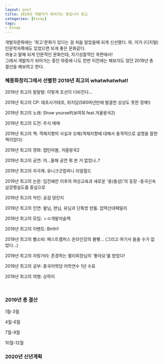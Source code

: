 ```yaml
---
layout: post
title: 2019년 개발자가 되어가는 중입니다 회고
categories: [Essay]
tags: 
- Essay
---
```


개발자문화에는 '회고'문화가 있다는 걸 처음 알았을때 되게 신선했다. 와, 이거 (디지털)인문학자쪽에도 있었으면 되게 좋은 문화같다. 
<br>까놓고 말해 되게 인문적인 문화인데, 자기성찰적인 측면에서! 
<br>그래서 개발자가 되어가는 중인 와중에 나도 한번 이전에는 해보지도 않던 2019년 총 결산을 해보려고 한다.

### 혜풍화창리그에서 선별한 2019년 최고의 whatwhatwhat!

2019년 최고의 말말말: 이렇게 조선이 디비진다...

2019년 최고의 CP: 태초사가태초, 위지담(580여년만에 발굴한 상상도 못한 정체!)

2019년 최고의 노래: Show yourself(보여줘 feat.겨울왕국2)

2019년 최고의 도전: 주식 매매

2019년 최고의 책: 객체지향의 사실과 오해(객체지향에 대해서 충격적으로 설명을 잘한 책이었다)

2019년 최고의 영화: 캡틴마블, 겨울왕국2

2019년 최고의 공연: 어...올해 공연 뭐 본 거 없었나..?

2019년 최고의 자극제: 유니크굿컴퍼니 리얼월드

2019년 최고의 논문: 임진왜란 이후의 여성교육과 새로운 '충(충성)'의 등장 -동국신속삼강행실도를 중심으로

2019년 최고의 악인: 공검 뎡린지

2019년 최고의 인연: 왚님, 현님, 유님과 단톡방 만듦. 압력산대패밀리

2019년 최고의 모임: ㅅㅁ개발자슬랙

2019년 최고의 이벤트: Birth!!

2019년 최고의 뻘소비: 패스트캠퍼스 온라인강의 몰빵... (그리고 여기서 들을 수가 없었다...)

2019년 최고의 자랑거리: 존경하는 켈리회장님의 '좋아요'를 받았다!

2019년 최고의 공부: 중국어학당 어학연수 1년 수료

2019년 최고의 여행: 상하이

<br>

### 2019년 총 결산

1월-3월

4월-6월

7월-9월

10월-12월

### 2020년 신년계획
